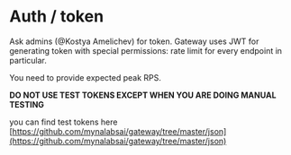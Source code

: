 # Auth / token

Ask admins (@Kostya Amelichev) for token. Gateway uses JWT for generating token with special permissions: rate limit for every endpoint in particular.

You need to provide expected peak RPS.

**DO NOT USE TEST TOKENS EXCEPT WHEN YOU ARE DOING MANUAL TESTING**

you can find test tokens here [https://github.com/mynalabsai/gateway/tree/master/json](https://github.com/mynalabsai/gateway/tree/master/json)